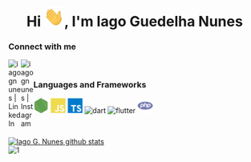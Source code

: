 <h1 align="center">Hi <img src="https://raw.githubusercontent.com/ABSphreak/ABSphreak/master/gifs/Hi.gif" width="40px" />, I'm Iago Guedelha Nunes</h1>

### Connect with me

[<img align="left" alt="iagognunes | LinkedIn" width="25px" src="https://cdn.jsdelivr.net/npm/simple-icons@v3/icons/linkedin.svg" />][linkedin]
[<img align="left" alt="iagognunes | Instagram" width="25px" src="https://cdn.jsdelivr.net/npm/simple-icons@v3/icons/instagram.svg" />][instagram]

<br />

### Languages and Frameworks

<p>
    <img src="https://raw.githubusercontent.com/devicons/devicon/master/icons/nodejs/nodejs-plain.svg" alt="nodejs" width="30" height="30"/> 
    <img src="https://raw.githubusercontent.com/devicons/devicon/master/icons/javascript/javascript-plain.svg" alt="javascript" width="30" height="30"/> 
    <img src="https://raw.githubusercontent.com/devicons/devicon/master/icons/typescript/typescript-plain.svg" alt="typescript" width="30" height="30"/>
    <img src="https://img.icons8.com/color/100/000000/dart.png" alt="dart" width="30" height="30"/>
    <img src="https://img.icons8.com/color/100/000000/flutter.png" alt="flutter" width="30" height="30"/>
    <img src="https://raw.githubusercontent.com/devicons/devicon/master/icons/php/php-plain.svg" alt="php" width="30" height="30"/>
</p>

<br />

[![Iago G. Nunes github stats](https://github-readme-stats.vercel.app/api?username=iagognunes&theme=blue-green)](https://github.com/iagognunes/github-readme-stats)
<br />
![1](https://github-readme-stats.vercel.app/api/top-langs/?username=iagognunes&theme=blue-green)

<!-- Links -->
[linkedin]: https://linkedin.com/in/iagognunes
[instagram]: https://instagram.com/iagognunes/
